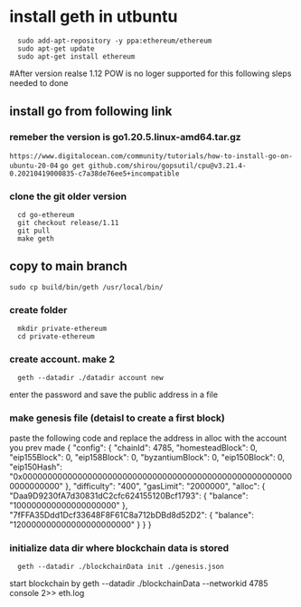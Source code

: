 # install geth in utbuntu
```
  sudo add-apt-repository -y ppa:ethereum/ethereum
  sudo apt-get update
  sudo apt-get install ethereum
```

#After version realse 1.12 POW is no loger supported for this following sleps needed to done

## install go from following link
  ### remeber the version is go1.20.5.linux-amd64.tar.gz
  ``` https://www.digitalocean.com/community/tutorials/how-to-install-go-on-ubuntu-20-04 ```
  ``` go get github.com/shirou/gopsutil/cpu@v3.21.4-0.20210419000835-c7a38de76ee5+incompatible ```
  
### clone the git older version
```
  cd go-ethereum
  git checkout release/1.11
  git pull
  make geth
```
## copy to main branch
``` sudo cp build/bin/geth /usr/local/bin/ ```

### create folder
```
  mkdir private-ethereum
  cd private-ethereum
```

### create account. make 2 
```
  geth --datadir ./datadir account new
```
  enter the password and save the public address in a file
  
### make genesis file (detaisl to create a first block)
  paste the following code and replace the address in alloc with the account you prev made
  {
    "config": {
      "chainId": 4785,
      "homesteadBlock": 0,
      "eip155Block": 0,
      "eip158Block": 0,
      "byzantiumBlock": 0,
      "eip150Block": 0,
      "eip150Hash": "0x0000000000000000000000000000000000000000000000000000000000000000"
    },
    "difficulty": "400",
    "gasLimit": "2000000",
    "alloc": {
      "Daa9D9230fA7d30831dC2cfc624155120Bcf1793": { 
        "balance": "100000000000000000000" 
      },
      "7fFFA35Ddd1Dcf33648F8F61C8a712bDBd8d52D2": { 
        "balance": "120000000000000000000000" 
      }
    }
  }

### initialize data dir where blockchain data is stored
```
  geth --datadir ./blockchainData init ./genesis.json
```

start blockchain by 
  geth --datadir ./blockchainData --networkid 4785 console 2>> eth.log
